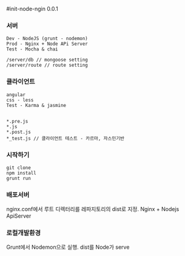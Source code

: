#init-node-ngin 0.0.1

### 서버
    Dev - NodeJS (grunt - nodemon)
    Prod - Nginx + Node APi Server
    Test - Mocha & chai
    
    /server/db // mongoose setting
    /server/route // route setting

### 클라이언트
    angular
    css - less
    Test - Karma & jasmine


    *.pre.js
    *.js
    *.post.js
    *_test.js // 클라이언트 테스트 - 카르마, 자스민기반   

### 시작하기
    git clone
    npm install
    grunt run


### 배포서버
nginx.conf에서 루트 디렉터리를 레파지토리의 dist로 지정.
Nginx + Nodejs ApiServer

### 로컬개발환경
Grunt에서 Nodemon으로 실행.
dist를 Node가 serve